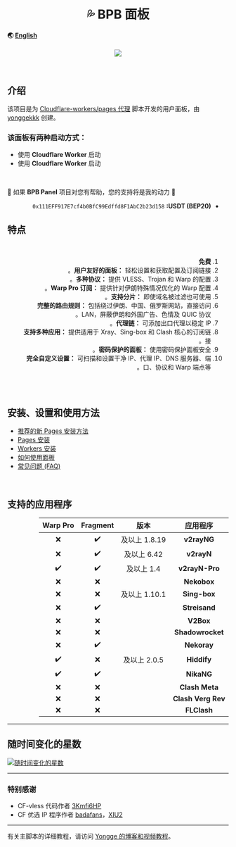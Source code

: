 <h1 align="center">💦 BPB 面板</h1>

#### 🌏 [English](README.md)

<p align="center">
  <img src="docs/assets/images/Panel.jpg">
</p>
<br>

## 介绍

该项目是为 <a href="https://github.com/yonggekkk/Cloudflare-workers-pages-vless">Cloudflare-workers/pages 代理</a> 脚本开发的用户面板，由 <a href="https://github.com/yonggekkk">yonggekkk</a> 创建。

### 该面板有两种启动方式：

- 使用 **Cloudflare Worker** 启动
- 使用 **Cloudflare Worker** 启动
<br>

🌟 如果 **BPB Panel** 项目对您有帮助，您的支持将是我的动力 🌟
<ul dir="rtl">
  <li><code>0x111EFF917E7cf4b0BfC99Edffd8F1AbC2b23d158</code> <strong>:USDT (BEP20)</strong></li>
</ul>

## 特点
<br>
<ol dir="rtl">
  <li><strong>免费</strong></li>
  <li><strong>用户友好的面板：</strong> 轻松设置和获取配置及订阅链接。</li>
  <li><strong>多种协议：</strong> 提供 VLESS、Trojan 和 Warp 的配置。</li>
  <li><strong>Warp Pro 订阅：</strong> 提供针对伊朗特殊情况优化的 Warp 配置。</li>
  <li><strong>支持分片：</strong> 即使域名被过滤也可使用。</li>
  <li><strong>完整的路由规则：</strong> 包括绕过伊朗、中国、俄罗斯网站，直接访问 LAN，屏蔽伊朗和外国广告、色情及 QUIC 协议。</li>
  <li><strong>代理链：</strong> 可添加出口代理以稳定 IP。</li>
  <li><strong>支持多种应用：</strong> 提供适用于 Xray、Sing-box 和 Clash 核心的订阅链接。</li>
  <li><strong>密码保护的面板：</strong> 使用密码保护面板安全。</li>
  <li><strong>完全自定义设置：</strong> 可扫描和设置干净 IP、代理 IP、DNS 服务器、端口、协议和 Warp 端点等。</li>
</ol>
<br><br>

## 安装、设置和使用方法
- [推荐的新 Pages 安装方法](pages_upload_installation_cn.md)
- [Pages 安装](pages_installation_cn.md)
- [Workers 安装](worker_installation_cn.md)
- [如何使用面板](configuration_cn.md)
- [常见问题 (FAQ)](faq.md)
<br>

## 支持的应用程序
<div dir="rtl">
<table>
  <thead>
    <th>应用程序</th>
    <th>版本</th>
    <th>Fragment</th>
    <th>Warp Pro</th>
  </thead>
  <tbody  align="center">
    <tr>
      <td><b>v2rayNG</b></td>
      <td>1.8.19 及以上</td>
      <td>✔️</td>
      <td>❌</td>
    </tr>
    <tr>
      <td><b>v2rayN</b></td>
      <td>6.42 及以上</td>
      <td>✔️</td>
      <td>❌</td>
    </tr>
    <tr>
      <td><b>v2rayN-Pro</b></td>
      <td>1.4 及以上</td>
      <td>✔️</td>
      <td>✔️</td>
    </tr>
    <tr>
      <td><b>Nekobox</b></td>
      <td></td>
      <td>❌</td>
      <td>❌</td>
    </tr>
    <tr>
      <td><b>Sing-box</b></td>
      <td>1.10.1 及以上</td>
      <td>❌</td>
      <td>❌</td>
    </tr>
    <tr>
      <td><b>Streisand</b></td>
      <td></td>
      <td>✔️</td>
      <td>❌</td>
    </tr>
    <tr>
      <td><b>V2Box</b></td>
      <td></td>
      <td>❌</td>
      <td>❌</td>
    </tr>
    <tr>
      <td><b>Shadowrocket</b></td>
      <td></td>
      <td>❌</td>
      <td>❌</td>
    </tr>
    <tr>
      <td><b>Nekoray</b></td>
      <td></td>
      <td>✔️</td>
      <td>❌</td>
    </tr>
    <tr>
      <td><b>Hiddify</b></td>
      <td>2.0.5 及以上</td>
      <td>❌</td>
      <td>✔️</td>
    </tr>
    <tr>
      <td><b>NikaNG</b></td>
      <td></td>
      <td>✔️</td>
      <td>✔️</td>
    </tr>
    <tr>
      <td><b>Clash Meta</b></td>
      <td></td>
      <td>❌</td>
      <td>❌</td>
    </tr>
    <tr>
      <td><b>Clash Verg Rev</b></td>
      <td></td>
      <td>❌</td>
      <td>❌</td>
    </tr>
    <tr>
      <td><b>FLClash</b></td>
      <td></td>
      <td>❌</td>
      <td>❌</td>
    </tr>
  </tbody>
</table>
</div>

---
## 随时间变化的星数

[![随时间变化的星数](https://starchart.cc/bia-pain-bache/BPB-Worker-Panel.svg?variant=adaptive)](https://starchart.cc/bia-pain-bache/BPB-Worker-Panel)

---
### 特别感谢

- CF-vless 代码作者 <a href="https://github.com/3Kmfi6HP/EDtunnel">3Kmfi6HP</a>
- CF 优选 IP 程序作者 <a href="https://github.com/badafans/Cloudflare-IP-SpeedTest">badafans</a>，<a href="https://github.com/XIU2/CloudflareSpeedTest">XIU2</a>

---
有关主脚本的详细教程，请访问 <a href="https://ygkkk.blogspot.com/2023/07/cfworkers-vless.html">Yongge 的博客和视频教程</a>。
